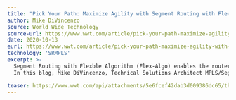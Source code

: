 ```yaml
---
title: "Pick Your Path: Maximize Agility with Segment Routing with Flexible Algorithm"
author: Mike DiVincenzo
source: World Wide Technology
source-url: https://www.wwt.com/article/pick-your-path-maximize-agility-with-segment-routing-with-flexible-algorithm
date: 2020-10-13
eurl: https://www.wwt.com/article/pick-your-path-maximize-agility-with-segment-routing-with-flexible-algorithm
technology: 'SRMPLS'
excerpt: >-
  Segment Routing with Flexble Algorithm (Flex-Algo) enables the router to assign a user-defined algorithm to the IGP that can be implemented dynamically and on demand.<br />
  In this blog, Mike DiVincenzo, Technical Solutions Architect MPLS/Segment Routing at WWT, decribes a selection of the possible use-cases of Flexible Algorithms in combination with dynamic delay measurement.

teaser: https://www.wwt.com/api/attachments/5e6fcef42dab3d009386dc65/thumbnail?width=1000
---
```

